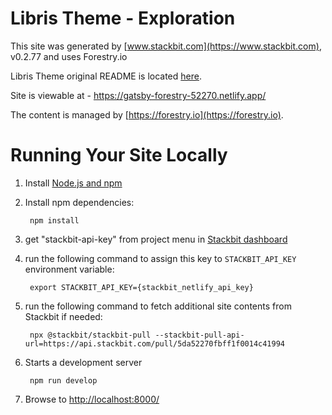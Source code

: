 # Libris Theme - Exploration

This site was generated by [www.stackbit.com](https://www.stackbit.com), v0.2.77 and uses Forestry.io

Libris Theme original README is located [here](./README.theme.md). 
 
Site is viewable at - https://gatsby-forestry-52270.netlify.app/

The content is managed by [https://forestry.io](https://forestry.io).

# Running Your Site Locally

1. Install [Node.js and npm](https://nodejs.org/en/)

1. Install npm dependencies:

        npm install

1. get "stackbit-api-key" from project menu in [Stackbit dashboard](https://app.stackbit.com/dashboard)

1. run the following command to assign this key to `STACKBIT_API_KEY` environment variable:

        export STACKBIT_API_KEY={stackbit_netlify_api_key}

1. run the following command to fetch additional site contents from Stackbit if needed:

        npx @stackbit/stackbit-pull --stackbit-pull-api-url=https://api.stackbit.com/pull/5da52270fbff1f0014c41994

1. Starts a development server

        npm run develop

1. Browse to [http://localhost:8000/](http://localhost:8000/)
